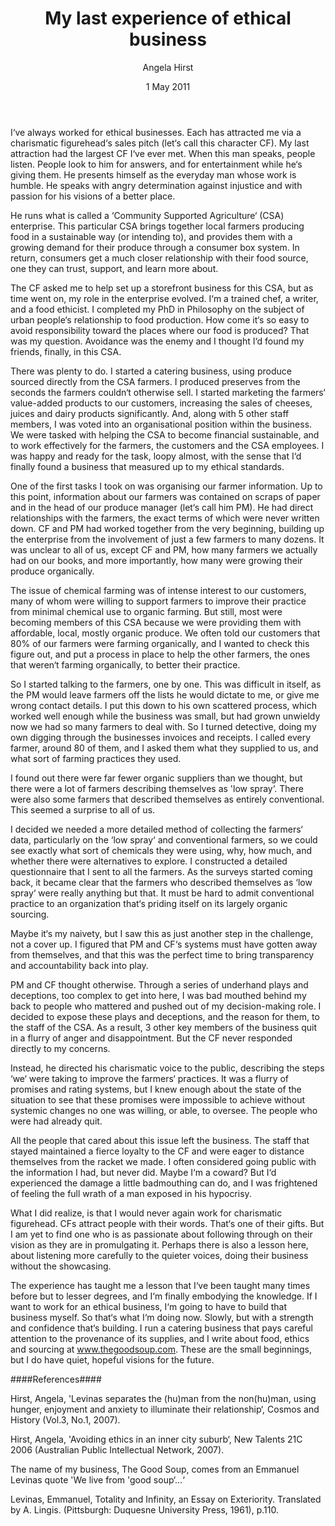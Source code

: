 ﻿---
layout: post
title:  My last experience of ethical business
date:   1 May 2011
author: Angela Hirst
categories: australian-ethics
---

I‘ve always worked for ethical businesses. Each has attracted me via a charismatic figurehead‘s sales pitch (let‘s call this character CF). My last attraction had the largest CF I‘ve ever met. When this man speaks, people listen. People look to him for answers, and for entertainment while he‘s giving them. He presents himself as the everyday man whose work is humble. He speaks with angry determination against injustice and with passion for his visions of a better place.

He runs what is called a ‘Community Supported Agriculture‘ (CSA) enterprise. This particular CSA brings together local farmers producing food in a sustainable way (or intending to), and provides them with a growing demand for their produce through a consumer box system. In return, consumers get a much closer relationship with their food source, one they can trust, support, and learn more about.

The CF asked me to help set up a storefront business for this CSA, but as time went on, my role in the enterprise evolved. I‘m a trained chef, a writer, and a food ethicist. I completed my PhD in Philosophy on the subject of urban people‘s relationship to food production. How come it‘s so easy to avoid responsibility toward the places where our food is produced? That was my question. Avoidance was the enemy and I thought I‘d found my friends, finally, in this CSA.

There was plenty to do. I started a catering business, using produce sourced directly from the CSA farmers. I produced preserves from the seconds the farmers couldn‘t otherwise sell. I started marketing the farmers‘ value-added products to our customers, increasing the sales of cheeses, juices and dairy products significantly. And, along with 5 other staff members, I was voted into an organisational position within the business. We were tasked with helping the CSA to become financial sustainable, and to work effectively for the farmers, the customers and the CSA employees. I was happy and ready for the task, loopy almost, with the sense that I‘d finally found a business that measured up to my ethical standards.

One of the first tasks I took on was organising our farmer information. Up to this point, information about our farmers was contained on scraps of paper and in the head of our produce manager (let‘s call him PM). He had direct relationships with the farmers, the exact terms of which were never written down. CF and PM had worked together from the very beginning, building up the enterprise from the involvement of just a few farmers to many dozens. It was unclear to all of us, except CF and PM, how many farmers we actually had on our books, and more importantly, how many were growing their produce organically.

The issue of chemical farming was of intense interest to our customers, many of whom were willing to support farmers to improve their practice from minimal chemical use to organic farming. But still, most were becoming members of this CSA because we were providing them with affordable, local, mostly organic produce. We often told our customers that 80% of our farmers were farming organically, and I wanted to check this figure out, and put a process in place to help the other farmers, the ones that weren‘t farming organically, to better their practice.

So I started talking to the farmers, one by one. This was difficult in itself, as the PM would leave farmers off the lists he would dictate to me, or give me wrong contact details. I put this down to his own scattered process, which worked well enough while the business was small, but had grown unwieldy now we had so many farmers to deal with. So I turned detective, doing my own digging through the businesses invoices and receipts. I called every farmer, around 80 of them, and I asked them what they supplied to us, and what sort of farming practices they used.

I found out there were far fewer organic suppliers than we thought, but there were a lot of farmers describing themselves as 'low spray‘. There were also some farmers that described themselves as entirely conventional. This seemed a surprise to all of us.

I decided we needed a more detailed method of collecting the farmers‘ data, particularly on the ‘low spray‘ and conventional farmers, so we could see exactly what sort of chemicals they were using, why, how much, and whether there were alternatives to explore. I constructed a detailed questionnaire that I sent to all the farmers. As the surveys started coming back, it became clear that the farmers who described themselves as ‘low spray‘ were really anything but that. It must be hard to admit conventional practice to an organization that‘s priding itself on its largely organic sourcing.

Maybe it‘s my naivety, but I saw this as just another step in the challenge, not a cover up. I figured that PM and CF‘s systems must have gotten away from themselves, and that this was the perfect time to bring transparency and accountability back into play.

PM and CF thought otherwise. Through a series of underhand plays and deceptions, too complex to get into here, I was bad mouthed behind my back to people who mattered and pushed out of my decision-making role. I decided to expose these plays and deceptions, and the reason for them, to the staff of the CSA. As a result, 3 other key members of the business quit in a flurry of anger and disappointment. But the CF never responded directly to my concerns.

Instead, he directed his charismatic voice to the public, describing the steps ‘we‘ were taking to improve the farmers‘ practices. It was a flurry of promises and rating systems, but I knew enough about the state of the situation to see that these promises were impossible to achieve without systemic changes no one was willing, or able, to oversee. The people who were had already quit.

All the people that cared about this issue left the business. The staff that stayed maintained a fierce loyalty to the CF and were eager to distance themselves from the racket we made. I often considered going public with the information I had, but never did. Maybe I‘m a coward? But I‘d experienced the damage a little badmouthing can do, and I was frightened of feeling the full wrath of a man exposed in his hypocrisy.

What I did realize, is that I would never again work for charismatic figurehead. CFs attract people with their words. That‘s one of their gifts. But I am yet to find one who is as passionate about following through on their vision as they are in promulgating it. Perhaps there is also a lesson here, about listening more carefully to the quieter voices, doing their business without the showcasing.

The experience has taught me a lesson that I‘ve been taught many times before but to lesser degrees, and I‘m finally embodying the knowledge. If I want to work for an ethical business, I‘m going to have to build that business myself. So that‘s what I‘m doing now. Slowly, but with a strength and confidence that‘s building. I run a catering business that pays careful attention to the provenance of its supplies, and I write about food, ethics and sourcing at www.thegoodsoup.com. These are the small beginnings, but I do have quiet, hopeful visions for the future.

####References####

Hirst, Angela, 'Levinas separates the (hu)man from the non(hu)man, using hunger, enjoyment and anxiety to illuminate their relationship‘, Cosmos and History (Vol.3, No.1, 2007).

Hirst, Angela, 'Avoiding ethics in an inner city suburb‘, New Talents 21C 2006 (Australian Public Intellectual Network, 2007).

The name of my business, The Good Soup, comes from an Emmanuel Levinas quote 'We live from 'good soup‘…‘

Levinas, Emmanuel, Totality and Infinity, an Essay on Exteriority. Translated by A. Lingis. (Pittsburgh: Duquesne University Press, 1961), p.110.


